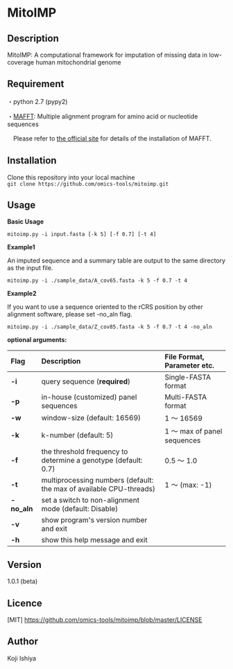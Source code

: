 MitoIMP
====

## Description
MitoIMP: A computational framework for imputation of missing data in low-coverage human mitochondrial genome

## Requirement
・python 2.7 (pypy2)

・[MAFFT](https://mafft.cbrc.jp/alignment/software/): Multiple alignment program for amino acid or nucleotide sequences

  　Please refer to [the official site](https://mafft.cbrc.jp/alignment/software/) for details of the installation of MAFFT.

## Installation

Clone this repository into your local machine  
`git clone https://github.com/omics-tools/mitoimp.git`  

## Usage

**Basic Usage**

`mitoimp.py -i input.fasta [-k 5] [-f 0.7] [-t 4]`

**Example1**

An imputed sequence and a summary table are output to the same directory as the input file.

`mitoimp.py -i ./sample_data/A_cov65.fasta -k 5 -f 0.7 -t 4`

**Example2**

If you want to use a sequence oriented to the rCRS position by other alignment software, please set -no_aln flag.

`mitoimp.py -i ./sample_data/Z_cov85.fasta -k 5 -f 0.7 -t 4 -no_aln`

**optional arguments:**

| Flag | Description | File Format, Parameter etc. |
|:-----------|:------------|:------------|
| **-i**       | query sequence (**required**) | Single-FASTA format |
| **-p**       | in-house (customized) panel sequences | Multi-FASTA format |
| **-w**       | window-size  (default: 16569)           | 1 〜 16569  |
| **-k**       | k-number  (default: 5)     |1 〜 max of panel sequences  |
| **-f**       | the threshold frequency to determine a genotype  (default: 0.7)  | 0.5 〜 1.0 |
| **-t**       | multiprocessing numbers (default: the max of available CPU-threads) | 1 〜 (max: -1) |
| **-no_aln**  | set a switch to non-alignment mode  (default: Disable)  |  |
| **-v**       | show program's version number and exit  | |
| **-h**       | show this help message and exit         | |

## Version

1.0.1 (beta)

## Licence

[MIT] https://github.com/omics-tools/mitoimp/blob/master/LICENSE

## Author

Koji Ishiya
